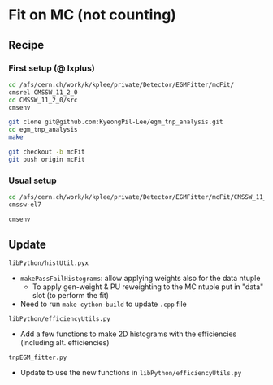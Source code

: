 # Fit on MC (not counting)

## Recipe

### First setup (@ lxplus)

```bash
cd /afs/cern.ch/work/k/kplee/private/Detector/EGMFitter/mcFit/
cmsrel CMSSW_11_2_0
cd CMSSW_11_2_0/src
cmsenv

git clone git@github.com:KyeongPil-Lee/egm_tnp_analysis.git
cd egm_tnp_analysis
make

git checkout -b mcFit
git push origin mcFit
```

### Usual setup

```bash
cd /afs/cern.ch/work/k/kplee/private/Detector/EGMFitter/mcFit/CMSSW_11_2_0/src/egm_tnp_analysis
cmssw-el7

cmsenv
```



## Update

`libPython/histUtil.pyx`

* `makePassFailHistograms`: allow applying weights also for the data ntuple
  * To apply gen-weight & PU reweighting to the MC ntuple put in "data" slot (to perform the fit)
* Need to run `make cython-build` to update `.cpp` file

`libPython/efficiencyUtils.py`

* Add a few functions to make 2D histograms with the efficiencies (including alt. efficiencies)

`tnpEGM_fitter.py`

* Update to use the new functions in `libPython/efficiencyUtils.py`